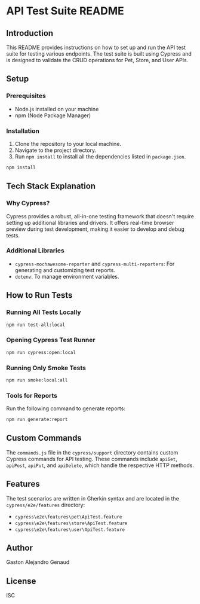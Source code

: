 # API Test Suite README

## Introduction

This README provides instructions on how to set up and run the API test suite for testing various endpoints. The test suite is built using Cypress and is designed to validate the CRUD operations for Pet, Store, and User APIs.

## Setup

### Prerequisites

- Node.js installed on your machine
- npm (Node Package Manager)

### Installation

1. Clone the repository to your local machine.
2. Navigate to the project directory.
3. Run `npm install` to install all the dependencies listed in `package.json`.

```bash
npm install
```

## Tech Stack Explanation

### Why Cypress?

Cypress provides a robust, all-in-one testing framework that doesn't require setting up additional libraries and drivers. It offers real-time browser preview during test development, making it easier to develop and debug tests.

### Additional Libraries

- `cypress-mochawesome-reporter` and `cypress-multi-reporters`: For generating and customizing test reports.
- `dotenv`: To manage environment variables.

## How to Run Tests

### Running All Tests Locally

```bash
npm run test-all:local
```

### Opening Cypress Test Runner

```bash
npm run cypress:open:local
```

### Running Only Smoke Tests

```bash
npm run smoke:local:all
```

### Tools for Reports

Run the following command to generate reports:

```bash
npm run generate:report
```

## Custom Commands

The `commands.js` file in the `cypress/support` directory contains custom Cypress commands for API testing. These commands include `apiGet`, `apiPost`, `apiPut`, and `apiDelete`, which handle the respective HTTP methods.

## Features

The test scenarios are written in Gherkin syntax and are located in the `cypress/e2e/features` directory:

- `cypress\e2e\features\pet\ApiTest.feature`
- `cypress\e2e\features\store\ApiTest.feature`
- `cypress\e2e\features\user\ApiTest.feature`

## Author

Gaston Alejandro Genaud

## License

ISC
